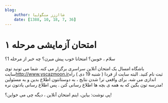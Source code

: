 ```yaml
---
blog:
    author: شااززز منگولیا
    date: [1388, 10, 18, 7, 36]
---
```

# امتحان آزمایشی مرحله ۱

<div class="cnt">
سلام ، خوبین؟ امتحانا خوب پیش میرن؟ چه خبر از مرحله 1؟<p>باشگاه امسال یک امتحان آنلاین سراسری برگزار می کنه. شما می تونید توی سایت<a href="http://www.yscazmoon.ir/" target="_blank">http://www.yscazmoon.ir</a>ثبت نام کنید. البته سایت از فردا ( شنبه 19 دی ) راه اندازی می شه. برای واقعی تر! شدن نتایج ، به دوستانتون اطلاع بدین و به مسئولین مدرسه تون بگین که به همه ی بچه ها اطلاع رسانی کنن . پس اطلاع رسانی یادتون نره!</p>
<p>پی نوشت: بیاین، اینم امتحان آنلاین ، دیگه چی می خواین؟!</p>
<p><br/></p>
</div>
